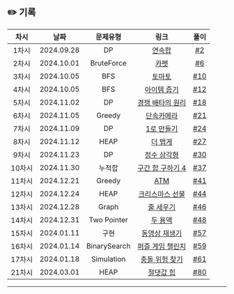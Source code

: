 ## ✏️ 기록   

| 차시 |    날짜    | 문제유형 | 링크 | 풀이 |
|:----:|:---------:|:----:|:-----:|:----:|
| 1차시 | 2024.09.28 |      DP      | [연속합](https://www.acmicpc.net/problem/1912)| [#2](https://github.com/AlgoLeadMe/AlgoLeadMe-12/pull/2)|
| 2차시 | 2024.10.01 |  BruteForce  | [카펫](https://school.programmers.co.kr/learn/courses/30/lessons/42842)| [#6](https://github.com/AlgoLeadMe/AlgoLeadMe-12/pull/6)|
| 3차시 | 2024.10.05 |  BFS  | [토마토](https://www.acmicpc.net/problem/7576)| [#10](https://github.com/AlgoLeadMe/AlgoLeadMe-12/pull/10)|
| 4차시 | 2024.10.05 |  BFS  | [아이템 줍기](https://school.programmers.co.kr/learn/courses/30/lessons/87694)|[#12](https://github.com/AlgoLeadMe/AlgoLeadMe-12/pull/12)|
| 5차시 | 2024.11.02 |  DP  | [경쟁 배타의 원리](https://level.goorm.io/exam/162070/%EA%B2%BD%EC%9F%81-%EB%B0%B0%ED%83%80%EC%9D%98-%EC%9B%90%EB%A6%AC/quiz/1)|[#18](https://github.com/AlgoLeadMe/AlgoLeadMe-12/pull/18)|
| 6차시 | 2024.11.05 |  Greedy  | [단속카메라](https://school.programmers.co.kr/learn/courses/30/lessons/42884)| [#21](https://github.com/AlgoLeadMe/AlgoLeadMe-12/pull/21)|
| 7차시 | 2024.11.09 |  DP  | [1로 만들기](https://www.acmicpc.net/problem/1463)|[#24](https://github.com/AlgoLeadMe/AlgoLeadMe-12/pull/24)|
| 8차시 | 2024.11.12 |  HEAP  | [더 맵게](https://school.programmers.co.kr/learn/courses/30/lessons/42626)|[#27](https://github.com/AlgoLeadMe/AlgoLeadMe-12/pull/27)|
| 9차시 | 2024.11.23 |  DP  | [정수 삼각형](https://school.programmers.co.kr/learn/courses/30/lessons/43105)|[#30](https://github.com/AlgoLeadMe/AlgoLeadMe-12/pull/30)|
| 10차시 | 2024.11.30 |  누적합  | [구간 합 구하기 4](https://www.acmicpc.net/problem/11659)|[#37](https://github.com/AlgoLeadMe/AlgoLeadMe-12/pull/37)|
| 11차시 | 2024.12.21 |  Greedy  | [ATM](https://www.acmicpc.net/problem/11399)|[#41](https://github.com/AlgoLeadMe/AlgoLeadMe-12/pull/41)|
| 12차시 | 2024.12.24 |  HEAP  | [크리스마스 선물](https://www.acmicpc.net/problem/14235)|[#44](https://github.com/AlgoLeadMe/AlgoLeadMe-12/pull/44)|
| 13차시 | 2024.12.28 |  Graph  | [줄 세우기](https://www.acmicpc.net/problem/2252)|[#46](https://github.com/AlgoLeadMe/AlgoLeadMe-12/pull/46)|
| 14차시 | 2024.12.31 |  Two Pointer  | [두 용액](https://www.acmicpc.net/problem/2470)|[#48](https://github.com/AlgoLeadMe/AlgoLeadMe-12/pull/48)|
| 15차시 | 2024.01.11 |  구현  | [동영상 재생기](https://school.programmers.co.kr/learn/courses/30/lessons/340213?language=cpp)|[#57](https://github.com/AlgoLeadMe/AlgoLeadMe-12/pull/57)|
| 16차시 | 2024.01.14 |  BinarySearch  | [퍼즐 게임 챌린지](https://school.programmers.co.kr/learn/courses/30/lessons/340212)|[#59](https://github.com/AlgoLeadMe/AlgoLeadMe-12/pull/59)|
| 17차시 | 2024.01.18 |  Simulation  | [충돌 위험 찾기](https://school.programmers.co.kr/learn/courses/30/lessons/340211)|[#61](https://github.com/AlgoLeadMe/AlgoLeadMe-12/pull/61)|
| 21차시 | 2024.03.01 |  HEAP  | [절댓값 힙](https://www.acmicpc.net/problem/11286)|[#80](https://github.com/AlgoLeadMe/AlgoLeadMe-12/pull/80)|
---
